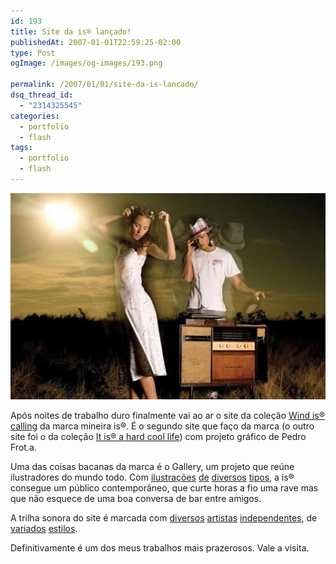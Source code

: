 ```yaml
---
id: 193
title: Site da is® lançado!
publishedAt: 2007-01-01T22:59:25-02:00
type: Post
ogImage: /images/og-images/193.png

permalink: /2007/01/01/site-da-is-lancado/
dsq_thread_id:
  - "2314325545"
categories:
  - portfolio
  - flash
tags:
  - portfolio
  - flash
---
```

<center>
  <img src="/wp-content/uploads/2007/01/462.jpg" alt="is®" />
</center>

  
Após noites de trabalho duro finalmente vai ao ar o site da coleção [Wind is® calling](http://www.is.ind.br) da marca mineira is®. É o segundo site que faço da marca (o outro site foi o da coleção [It is® a hard cool life](http://winter06.is.ind.br)) com projeto gráfico de Pedro Frot.a.

Uma das coisas bacanas da marca é o Gallery, um projeto que reúne ilustradores do mundo todo. Com [ilustrações](http://www.binhobarreto.net) [de](http://www.abiuro.com/) [diversos](http://erone.grphk.free.fr/) [tipos](http://www.santoforte.com.br/), a is® consegue um público contemporâneo, que curte horas a fio uma rave mas que não esquece de uma boa conversa de bar entre amigos.

A trilha sonora do site é marcada com [diversos](http://www.joesibol.com/ "Joe Sibol") [artistas](http://www.deadsmilingpirates.com/ "Dead Smiling Pirates") [independentes](http://www.podsafeaudio.com/jamroom/bands/7/ "Uma Floresta"), de [variados](http://www.myspace.com/thefireapes "The Fire Apes") [estilos](http://myspace.com/columbines "The Columbines").

Definitivamente é um dos meus trabalhos mais prazerosos. Vale a visita.
